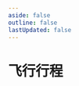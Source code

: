 ```yaml
---
aside: false
outline: false
lastUpdated: false
---
```



# 飞行行程

<FlightsStatistics />
<FlightsPath />  
<Flights />

<script setup>
import Flights from '../../.vitepress/components/trip/Flights.vue';
import FlightsPath from '../../.vitepress/components/trip/FlightsPath.vue';
import FlightsStatistics from '../../.vitepress/components/trip/FlightsStatistics.vue';
</script>
